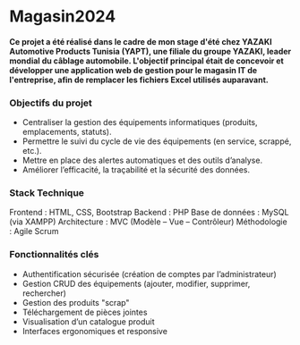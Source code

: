 # Magasin2024

#### Ce projet a été réalisé dans le cadre de mon stage d'été chez YAZAKI Automotive Products Tunisia (YAPT), une filiale du groupe YAZAKI, leader mondial du câblage automobile. L'objectif principal était de concevoir et développer une application web de gestion pour le magasin IT de l'entreprise, afin de remplacer les fichiers Excel utilisés auparavant.

### Objectifs du projet
 - Centraliser la gestion des équipements informatiques (produits, emplacements, statuts).
 - Permettre le suivi du cycle de vie des équipements (en service, scrappé, etc.).
 - Mettre en place des alertes automatiques et des outils d’analyse.
 - Améliorer l’efficacité, la traçabilité et la sécurité des données.

### Stack Technique
  Frontend : HTML, CSS, Bootstrap
  Backend : PHP
  Base de données : MySQL (via XAMPP)
  Architecture : MVC (Modèle – Vue – Contrôleur)
  Méthodologie : Agile Scrum

### Fonctionnalités clés
 - Authentification sécurisée (création de comptes par l’administrateur)
 - Gestion CRUD des équipements (ajouter, modifier, supprimer, rechercher)
 - Gestion des produits "scrap"
 - Téléchargement de pièces jointes
 - Visualisation d’un catalogue produit
 - Interfaces ergonomiques et responsive

